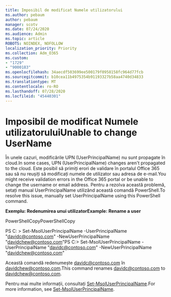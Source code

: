 ```yaml
---
title: Imposibil de modificat Numele utilizatorului
ms.author: pebaum
author: pebaum
manager: scotv
ms.date: 07/24/2020
ms.audience: Admin
ms.topic: article
ROBOTS: NOINDEX, NOFOLLOW
localization_priority: Priority
ms.collection: Adm_O365
ms.custom:
- "1729"
- "9000183"
ms.openlocfilehash: 34aecdf503699ee500179f0958158fc964d77fcb
ms.sourcegitcommit: b10cea11b4975354b91193327b58aa4740d34833
ms.translationtype: MT
ms.contentlocale: ro-RO
ms.lasthandoff: 07/28/2020
ms.locfileid: "45440301"
---
```

# <a name="unable-to-change-username"></a><span data-ttu-id="7cf5c-102">Imposibil de modificat Numele utilizatorului</span><span class="sxs-lookup"><span data-stu-id="7cf5c-102">Unable to change UserName</span></span>

<span data-ttu-id="7cf5c-103">În unele cazuri, modificările UPN (UserPrincipalName) nu sunt propagate în cloud.</span><span class="sxs-lookup"><span data-stu-id="7cf5c-103">In some cases, UPN (UserPrincipalName) changes aren't propagated to the cloud.</span></span> <span data-ttu-id="7cf5c-104">Este posibil să primiți erori de validare în portalul Office 365 sau să nu reușiți să modificați numele de utilizator sau adresa de e-mail.</span><span class="sxs-lookup"><span data-stu-id="7cf5c-104">You might receive validation errors in the Office 365 portal or be unable to change the username or email address.</span></span> <span data-ttu-id="7cf5c-105">Pentru a rezolva această problemă, setați manual UserPrincipalName utilizând această comandă PowerShell.</span><span class="sxs-lookup"><span data-stu-id="7cf5c-105">To resolve this issue, manually set UserPrincipalName using this PowerShell command.</span></span>

<span data-ttu-id="7cf5c-106">**Exemplu: Redenumirea unui utilizator**</span><span class="sxs-lookup"><span data-stu-id="7cf5c-106">**Example: Rename a user**</span></span>

<span data-ttu-id="7cf5c-107">PowerShellCopy</span><span class="sxs-lookup"><span data-stu-id="7cf5c-107">PowerShellCopy</span></span>

<span data-ttu-id="7cf5c-108">PS C: \> Set-MsolUserPrincipalName -UserPrincipalName "davidc@contoso.com" -NewUserPrincipalName "davidchew@contoso.com"</span><span class="sxs-lookup"><span data-stu-id="7cf5c-108">PS C:\> Set-MsolUserPrincipalName -UserPrincipalName "davidc@contoso.com" -NewUserPrincipalName "davidchew@contoso.com"</span></span>

<span data-ttu-id="7cf5c-109">Această comandă redenumește davidc@contoso.com în davidchew@contoso.com.</span><span class="sxs-lookup"><span data-stu-id="7cf5c-109">This command renames davidc@contoso.com to davidchew@contoso.com.</span></span>

<span data-ttu-id="7cf5c-110">Pentru mai multe informații, consultați [Set-MsolUserPrincipalName](https://docs.microsoft.com/powershell/module/msonline/set-msoluserprincipalname?view=azureadps-1.0).</span><span class="sxs-lookup"><span data-stu-id="7cf5c-110">For more information, see [Set-MsolUserPrincipalName](https://docs.microsoft.com/powershell/module/msonline/set-msoluserprincipalname?view=azureadps-1.0).</span></span>